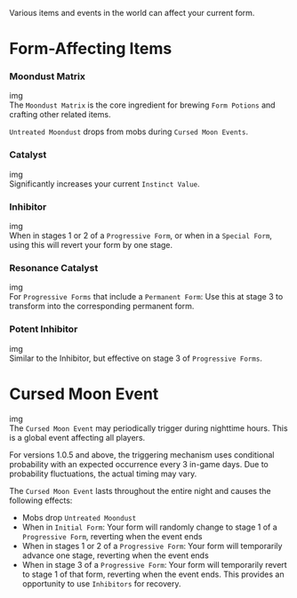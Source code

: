 Various items and events in the world can affect your current form.

# Form-Affecting Items

### Moondust Matrix  
img  
The `Moondust Matrix` is the core ingredient for brewing `Form Potions` and crafting other related items.  

`Untreated Moondust` drops from mobs during `Cursed Moon Events`.

### Catalyst  
img  
Significantly increases your current `Instinct Value`.

### Inhibitor  
img  
When in stages 1 or 2 of a `Progressive Form`, or when in a `Special Form`, using this will revert your form by one stage.

### Resonance Catalyst  
img  
For `Progressive Forms` that include a `Permanent Form`: Use this at stage 3 to transform into the corresponding permanent form.

### Potent Inhibitor  
img  
Similar to the Inhibitor, but effective on stage 3 of `Progressive Forms`.

# Cursed Moon Event

img  
The `Cursed Moon Event` may periodically trigger during nighttime hours. This is a global event affecting all players.  

For versions 1.0.5 and above, the triggering mechanism uses conditional probability with an expected occurrence every 3 in-game days. Due to probability fluctuations, the actual timing may vary.  

The `Cursed Moon Event` lasts throughout the entire night and causes the following effects:  
- Mobs drop `Untreated Moondust`  
- When in `Initial Form`: Your form will randomly change to stage 1 of a `Progressive Form`, reverting when the event ends  
- When in stages 1 or 2 of a `Progressive Form`: Your form will temporarily advance one stage, reverting when the event ends  
- When in stage 3 of a `Progressive Form`: Your form will temporarily revert to stage 1 of that form, reverting when the event ends. This provides an opportunity to use `Inhibitors` for recovery.
